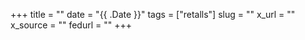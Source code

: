 +++
title = ""
date = "{{ .Date }}"
tags = ["retalls"]
slug = ""
x_url = ""
x_source = ""
fedurl = ""
+++

